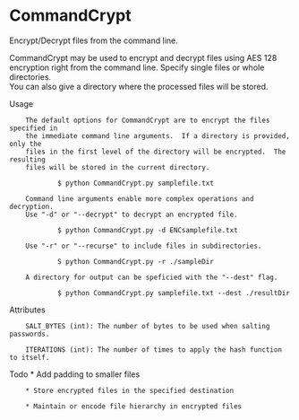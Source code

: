 # CommandCrypt
Encrypt/Decrypt files from the command line.

CommandCrypt may be used to encrypt and decrypt files using AES 128 encryption 
right from the command line. Specify single files or whole directories.  
You can also give a directory where the processed files will be stored.
 
Usage

        The default options for CommandCrypt are to encrypt the files specified in
        the immediate command line arguments.  If a directory is provided, only the
        files in the first level of the directory will be encrypted.  The resulting
        files will be stored in the current directory.
 
                $ python CommandCrypt.py samplefile.txt
 
        Command line arguments enable more complex operations and decryption.
        Use "-d" or "--decrypt" to decrypt an encrypted file.
 
                $ python CommandCrypt.py -d ENCsamplefile.txt
 
        Use "-r" or "--recurse" to include files in subdirectories.
 
                S python CommandCrypt.py -r ./sampleDir
 
        A directory for output can be speficied with the "--dest" flag.
 
                $ python CommandCrypt.py samplefile.txt --dest ./resultDir
 
Attributes

        SALT_BYTES (int): The number of bytes to be used when salting passwords.
        
        ITERATIONS (int): The number of times to apply the hash function to itself.
 
Todo
        * Add padding to smaller files
        
        * Store encrypted files in the specified destination
        
        * Maintain or encode file hierarchy in encrypted files
